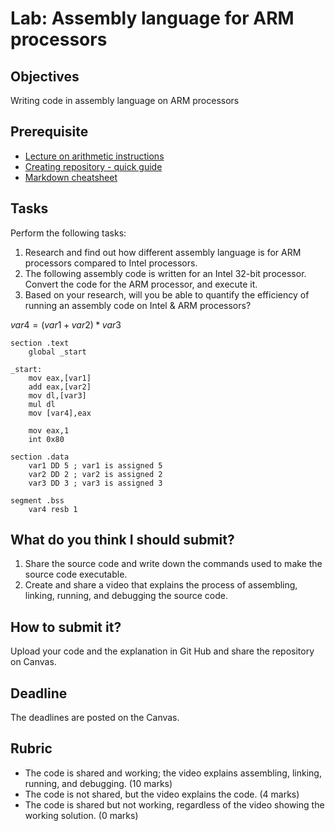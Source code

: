 # Lab: Assembly language for ARM processors

## Objectives
Writing code in assembly language on ARM processors

## Prerequisite
- [Lecture on arithmetic instructions](https://htmlpreview.github.io/?https://github.com/d-khan/assembly/blob/main/arithmetic-instructions/Lecture.html)
- [Creating repository - quick guide](https://docs.github.com/en/repositories/creating-and-managing-repositories/quickstart-for-repositories)
- [Markdown cheatsheet](https://github.com/adam-p/markdown-here/wiki/Markdown-Cheatsheet)

## Tasks
Perform the following tasks:  
1. Research and find out how different assembly language is for ARM processors compared to Intel processors.
2. The following assembly code is written for an Intel 32-bit processor. Convert the code for the ARM processor, and execute it.
3. Based on your research, will you be able to quantify the efficiency of running an assembly code on Intel & ARM processors?

$var4 = (var1+var2)*var3$

```assembly
section .text
    global _start

_start:
    mov eax,[var1]
    add eax,[var2]
    mov dl,[var3]
    mul dl
    mov [var4],eax
    
    mov eax,1
    int 0x80

section .data
    var1 DD 5 ; var1 is assigned 5
    var2 DD 2 ; var2 is assigned 2
    var3 DD 3 ; var3 is assigned 3
    
segment .bss
    var4 resb 1
```


## What do you think I should submit?
1. Share the source code and write down the commands used to make the source code executable.  
2. Create and share a video that explains the process of assembling, linking, running, and debugging the source code.
 
## How to submit it?
Upload your code and the explanation in Git Hub and share the repository on Canvas.

## Deadline
The deadlines are posted on the Canvas.

## Rubric
- The code is shared and working; the video explains assembling, linking, running, and debugging. (10 marks)  
- The code is not shared, but the video explains the code. (4 marks)
- The code is shared but not working, regardless of the video showing the working solution. (0 marks)
